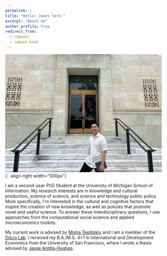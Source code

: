 ```yaml
---
permalink: /
title: "Hello! James here."
excerpt: "About me"
author_profile: true
redirect_from: 
  - /about/
  - /about.html
---
```


![James at NAS attending Metascience Conference 2023](/images/JMZDatNAS.jpg){: .align-right width="500px"}

I am a second-year PhD Student at the University of Michigan School of Information. My research interests are in knowledge and cultural production, science of science, and science and technology public policy. More specifically, I'm interested in the cultural and cognitive factors that inspire the creation of new knowledge, as well as policies that promote novel and useful science. To answer these interdisciplinary questions, I use approaches from the computational social science and applied microeconomics toolkits.

My current work is advised by [Misha Teplitskiy](https://sites.google.com/view/teplitskiy) and I am a member of the [Disco Lab](https://www.discolab.org/). I received my B.A./M.S. 4+1 in International and Development Economics from the University of San Francisco, where I wrote a thesis advised by [Jesse Antilla-Hughes](https://sites.google.com/site/jesseanttilahughes/).